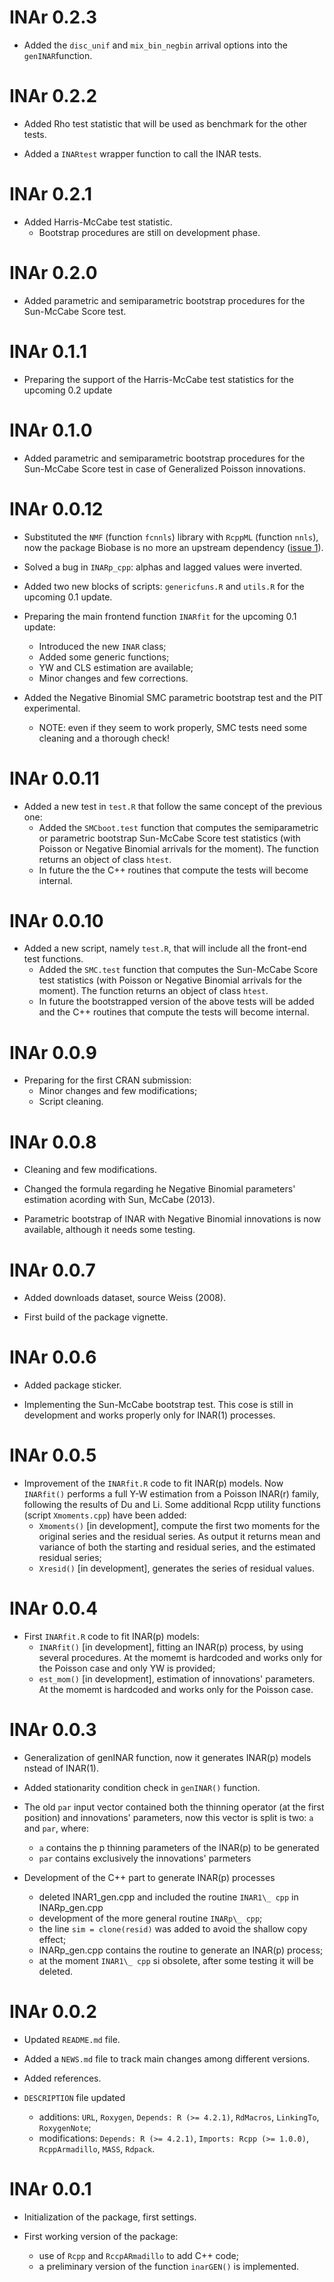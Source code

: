 # INAr 0.2.3

* Added  the `disc_unif` and `mix_bin_negbin` arrival options into the `genINAR`function.


# INAr 0.2.2

* Added Rho test statistic that will be used as benchmark for the other tests.

* Added a `INARtest` wrapper function to call the INAR tests.


# INAr 0.2.1

* Added Harris-McCabe test statistic.
    * Bootstrap procedures are still on development phase.


# INAr 0.2.0

* Added parametric and semiparametric bootstrap procedures for the Sun-McCabe Score test.


# INAr 0.1.1

* Preparing the support of the Harris-McCabe test statistics for the upcoming 0.2 update


# INAr 0.1.0

* Added parametric and semiparametric bootstrap procedures for the Sun-McCabe Score test in case of Generalized Poisson innovations.


# INAr 0.0.12

* Substituted the `NMF` (function `fcnnls`) library with `RcppML` (function `nnls`), now the package Biobase is no more an upstream dependency ([issue 1](https://github.com/blog-neas/INAr/issues/1)).

* Solved a bug in `INARp_cpp`: alphas and lagged values were inverted.

* Added two new blocks of scripts: `genericfuns.R` and `utils.R` for the upcoming 0.1 update.

* Preparing the main frontend function `INARfit` for the upcoming 0.1 update:
  * Introduced the new `INAR` class;
  * Added some generic functions;
  * YW and CLS estimation are available;
  * Minor changes and few corrections.

* Added the Negative Binomial SMC parametric bootstrap test and the PIT experimental.
  * NOTE: even if they seem to work properly, SMC tests need some cleaning and a thorough check!


# INAr 0.0.11

* Added a new test in `test.R` that follow the same concept of the previous one:
  * Added the `SMCboot.test` function that computes the semiparametric or parametric bootstrap Sun-McCabe Score test statistics (with Poisson or Negative Binomial arrivals for the moment). The function returns an object of class `htest`.
  * In future the the C++ routines that compute the tests will become internal.


# INAr 0.0.10

* Added a new script, namely `test.R`, that will include all the front-end test functions.
  * Added the `SMC.test` function that computes the Sun-McCabe Score test statistics (with Poisson or Negative Binomial arrivals for the moment). The function returns an object of class `htest`.
  * In future the bootstrapped version of the above tests will be added and the C++ routines that compute the tests will become internal.


# INAr 0.0.9

* Preparing for the first CRAN submission:
  * Minor changes and few modifications;
  * Script cleaning.


# INAr 0.0.8

* Cleaning and few modifications.

* Changed the formula regarding he Negative Binomial parameters' estimation acording with Sun, McCabe (2013).

* Parametric bootstrap of INAR with Negative Binomial innovations is now available, although it needs some testing.


# INAr 0.0.7

* Added downloads dataset, source Weiss (2008).

* First build of the package vignette. 


# INAr 0.0.6

* Added package sticker.

* Implementing the Sun-McCabe bootstrap test. This cose is still in development and works properly only for INAR(1) processes. 


# INAr 0.0.5

* Improvement of the `INARfit.R` code to fit INAR(p) models. Now `INARfit()` performs a full Y-W estimation from a Poisson INAR(r) family, following the results of Du and Li. Some additional Rcpp utility functions (script `Xmoments.cpp`) have been added:
  * `Xmoments()` [in development], compute the first two moments for the original series and the residual series. As output it returns mean and variance of both the starting and residual series, and the estimated residual series;
  * `Xresid()` [in development], generates the series of residual values.


# INAr 0.0.4

* First `INARfit.R` code to fit INAR(p) models:
  * `INARfit()` [in development], fitting an INAR(p) process, by using several procedures. At the momemt is hardcoded and works only for the Poisson case and only YW is provided;
  * `est_mom()` [in development], estimation of innovations' parameters. At the momemt is hardcoded and works only for the Poisson case.


# INAr 0.0.3

* Generalization of genINAR function, now it generates INAR(p) models nstead of INAR(1).
* Added stationarity condition check in `genINAR()` function.
* The old `par` input vector contained both the thinning operator (at the first position) and innovations' parameters, now this vector is split is two: `a` and `par`, where:
  * `a` contains the p thinning parameters of the INAR(p) to be generated
  * `par` contains exclusively the innovations' parmeters

* Development of the C++ part to generate INAR(p) processes

  * deleted INAR1\_gen.cpp and included the routine `INAR1\_ cpp` in  INARp\_gen.cpp
  * development of the more general routine `INARp\_ cpp`; 
  * the line `sim = clone(resid)` was added to avoid the shallow copy effect;
  * INARp_gen.cpp contains the routine to generate an INAR(p) process;
  * at the moment `INAR1\_ cpp` si obsolete, after some testing it will be deleted.
 

# INAr 0.0.2

* Updated `README.md` file.

* Added a `NEWS.md` file to track main changes among different versions.

* Added references.

* `DESCRIPTION` file updated

  * additions: `URL`, `Roxygen`, `Depends: R (>= 4.2.1)`, `RdMacros`, `LinkingTo`, `RoxygenNote`;
  * modifications: `Depends: R (>= 4.2.1)`, `Imports: Rcpp (>= 1.0.0)`, `RcppArmadillo`, `MASS`, `Rdpack`.


# INAr 0.0.1

* Initialization of the package, first settings.

* First working version of the package:

  * use of `Rcpp` and `RccpARmadillo` to add C++ code;
  * a preliminary version of the function `inarGEN()` is implemented.
